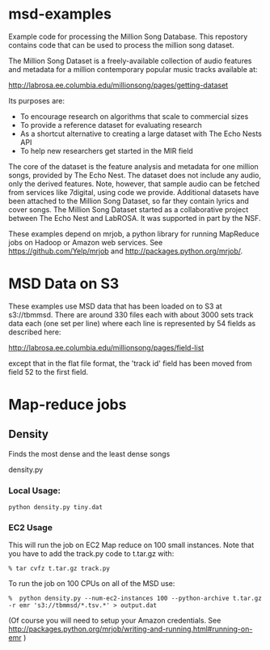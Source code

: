msd-examples
===========
Example code for processing the Million Song Database. This repostory contains
code that can be used to process the million song dataset.

The Million Song Dataset is a freely-available collection of audio features and metadata for a million contemporary popular
music tracks available at:

 http://labrosa.ee.columbia.edu/millionsong/pages/getting-dataset

 Its purposes are:

 * To encourage research on algorithms that scale to commercial sizes
 * To provide a reference dataset for evaluating research
 * As a shortcut alternative to creating a large dataset with The Echo Nests API
 * To help new researchers get started in the MIR field

The core of the dataset is the feature analysis and metadata for one million songs, provided by The Echo Nest. The dataset
does not include any audio, only the derived features. Note, however, that sample audio can be fetched from services like
7digital, using code we provide.  Additional datasets have been attached to the Million Song Dataset, so far they contain lyrics and cover songs.  The Million Song Dataset started as a collaborative project between The Echo Nest and LabROSA. 
It was supported in part by the NSF.

These examples depend on mrjob, a python library for running MapReduce jobs on Hadoop or Amazon web services.  See
https://github.com/Yelp/mrjob and http://packages.python.org/mrjob/.


MSD Data on S3
==============
These examples use MSD data that has been loaded on to S3 at s3://tbmmsd.  There are around 330 files each with about 3000
sets track data each (one set per line) where each line is represented by 54 fields as described here:  
    
 http://labrosa.ee.columbia.edu/millionsong/pages/field-list

except that in the flat file format, the 'track id' field has been moved from field 52 to the first field.


Map-reduce jobs
===============

Density
------
Finds the most dense and the least dense songs

density.py


### Local Usage:

    python density.py tiny.dat


### EC2 Usage
This will run the job on EC2 Map reduce on 100 small instances. Note that you have to 
add the track.py code to t.tar.gz with:

    % tar cvfz t.tar.gz track.py

To run the job on 100 CPUs on all of the MSD use:     

    %  python density.py --num-ec2-instances 100 --python-archive t.tar.gz -r emr 's3://tbmmsd/*.tsv.*' > output.dat


(Of course you will need to setup your Amazon credentials. See http://packages.python.org/mrjob/writing-and-running.html#running-on-emr )


